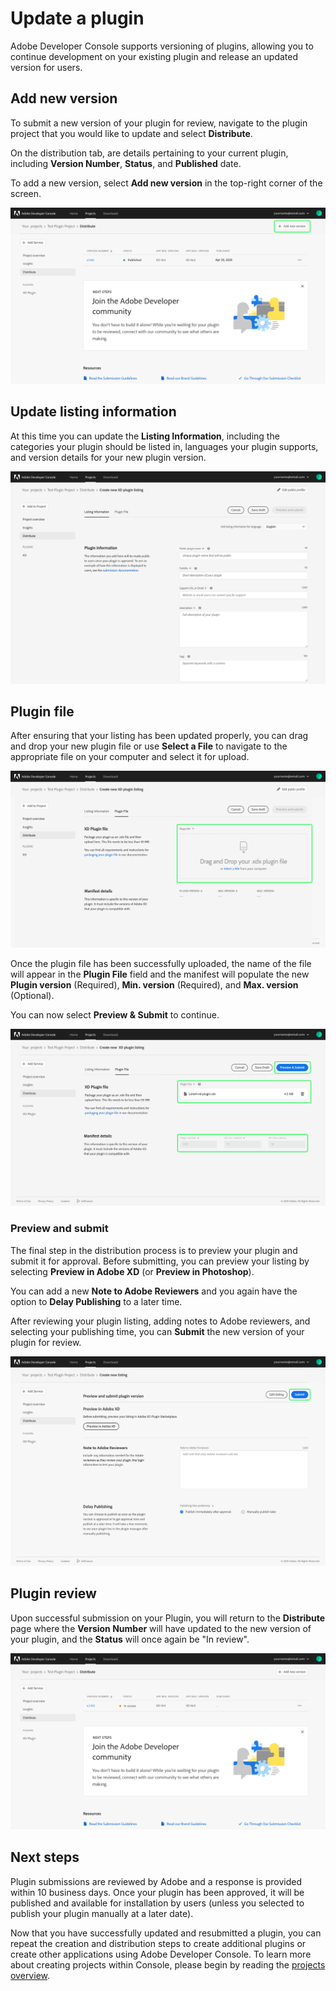 # Update a plugin

Adobe Developer Console supports versioning of plugins, allowing you to continue development on your existing plugin and release an updated version for users. 

## Add new version

To submit a new version of your plugin for review, navigate to the plugin project that you would like to update and select **Distribute**.

On the distribution tab, are details pertaining to your current plugin, including **Version Number**, **Status**, and **Published** date.

To add a new version, select **Add new version** in the top-right corner of the screen.

![](../../images/plugin-add-new-version.png)

## Update listing information

At this time you can update the **Listing Information**, including the categories your plugin should be listed in, languages your plugin supports, and version details for your new plugin version.

![](../../images/plugin-listing-information.png)

## Plugin file

After ensuring that your listing has been updated properly, you can drag and drop your new plugin file or use **Select a File** to navigate to the appropriate file on your computer and select it for upload.

![](../../images/plugin-distribute-file.png)

Once the plugin file has been successfully uploaded, the name of the file will appear in the **Plugin File** field and the manifest will populate the new **Plugin version** (Required), **Min. version** (Required), and **Max. version** (Optional). 

You can now select **Preview & Submit** to continue.

![](../../images/plugin-distribute-complete.png)

### Preview and submit

The final step in the distribution process is to preview your plugin and submit it for approval. Before submitting, you can preview your listing by selecting **Preview in Adobe XD** (or **Preview in Photoshop**).

You can add a new **Note to Adobe Reviewers** and you again have the option to **Delay Publishing** to a later time.

After reviewing your plugin listing, adding notes to Adobe reviewers, and selecting your publishing time, you can **Submit** the new version of your plugin for review.

![](../../images/plugin-preview-submit.png)

## Plugin review

Upon successful submission on your Plugin, you will return to the **Distribute** page where the **Version Number** will have updated to the new version of your plugin, and the **Status** will once again be "In review".

![](../../images/plugin-new-version-in-review.png)

## Next steps

Plugin submissions are reviewed by Adobe and a response is provided within 10 business days. Once your plugin has been approved, it will be published and available for installation by users (unless you selected to publish your plugin manually at a later date). 

Now that you have successfully updated and resubmitted a plugin, you can repeat the creation and distribution steps to create additional plugins or create other applications using Adobe Developer Console. To learn more about creating projects within Console, please begin by reading the [projects overview](../projects/index.md).
